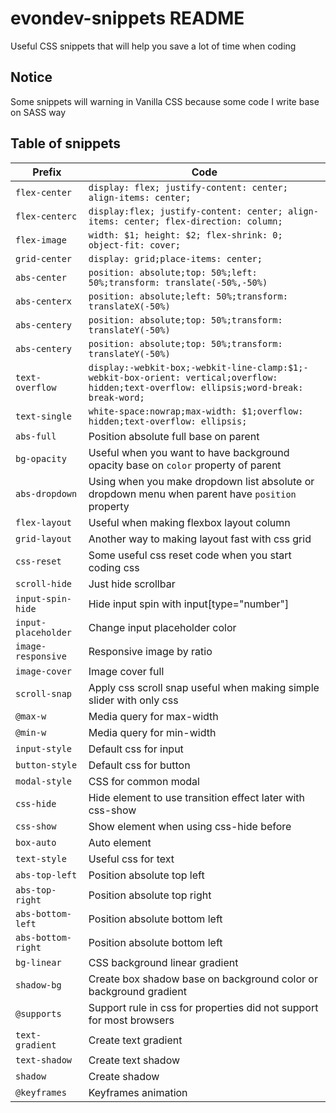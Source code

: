 # evondev-snippets README

Useful CSS snippets that will help you save a lot of time when coding

## Notice

Some snippets will warning in Vanilla CSS because some code I write base on SASS way

## Table of snippets

| Prefix              | Code                                                                                                                                      |
| ------------------- | ----------------------------------------------------------------------------------------------------------------------------------------- |
| `flex-center`       | `display: flex; justify-content: center; align-items: center;`                                                                            |
| `flex-centerc`      | `display:flex; justify-content: center; align-items: center; flex-direction: column;`                                                     |
| `flex-image`        | `width: $1; height: $2; flex-shrink: 0; object-fit: cover;`                                                                               |
| `grid-center`       | `display: grid;place-items: center;`                                                                                                      |
| `abs-center`        | `position: absolute;top: 50%;left: 50%;transform: translate(-50%,-50%)`                                                                   |
| `abs-centerx`       | `position: absolute;left: 50%;transform: translateX(-50%)`                                                                                |
| `abs-centery`       | `position: absolute;top: 50%;transform: translateY(-50%)`                                                                                 |
| `abs-centery`       | `position: absolute;top: 50%;transform: translateY(-50%)`                                                                                 |
| `text-overflow`     | `display:-webkit-box;-webkit-line-clamp:$1;-webkit-box-orient: vertical;overflow: hidden;text-overflow: ellipsis;word-break: break-word;` |
| `text-single`       | `white-space:nowrap;max-width: $1;overflow: hidden;text-overflow: ellipsis;`                                                              |
| `abs-full`          | Position absolute full base on parent                                                                                                     |
| `bg-opacity`        | Useful when you want to have background opacity base on `color` property of parent                                                        |
| `abs-dropdown`      | Using when you make dropdown list absolute or dropdown menu when parent have `position` property                                          |
| `flex-layout`       | Useful when making flexbox layout column                                                                                                  |
| `grid-layout`       | Another way to making layout fast with css grid                                                                                           |
| `css-reset`         | Some useful css reset code when you start coding css                                                                                      |
| `scroll-hide`       | Just hide scrollbar                                                                                                                       |
| `input-spin-hide`   | Hide input spin with input[type="number"]                                                                                                 |
| `input-placeholder` | Change input placeholder color                                                                                                            |
| `image-responsive`  | Responsive image by ratio                                                                                                                 |
| `image-cover`       | Image cover full                                                                                                                          |
| `scroll-snap`       | Apply css scroll snap useful when making simple slider with only css                                                                      |
| `@max-w`            | Media query for max-width                                                                                                                 |
| `@min-w`            | Media query for min-width                                                                                                                 |
| `input-style`       | Default css for input                                                                                                                     |
| `button-style`      | Default css for button                                                                                                                    |
| `modal-style`       | CSS for common modal                                                                                                                      |
| `css-hide`          | Hide element to use transition effect later with css-show                                                                                 |
| `css-show`          | Show element when using css-hide before                                                                                                   |
| `box-auto`          | Auto element                                                                                                                              |
| `text-style`        | Useful css for text                                                                                                                       |
| `abs-top-left`      | Position absolute top left                                                                                                                |
| `abs-top-right`     | Position absolute top right                                                                                                               |
| `abs-bottom-left`   | Position absolute bottom left                                                                                                             |
| `abs-bottom-right`  | Position absolute bottom left                                                                                                             |
| `bg-linear`         | CSS background linear gradient                                                                                                            |
| `shadow-bg`         | Create box shadow base on background color or background gradient                                                                         |
| `@supports`         | Support rule in css for properties did not support for most browsers                                                                      |
| `text-gradient`     | Create text gradient                                                                                                                      |
| `text-shadow`       | Create text shadow                                                                                                                        |
| `shadow`            | Create shadow                                                                                                                             |
| `@keyframes`        | Keyframes animation                                                                                                                       |
